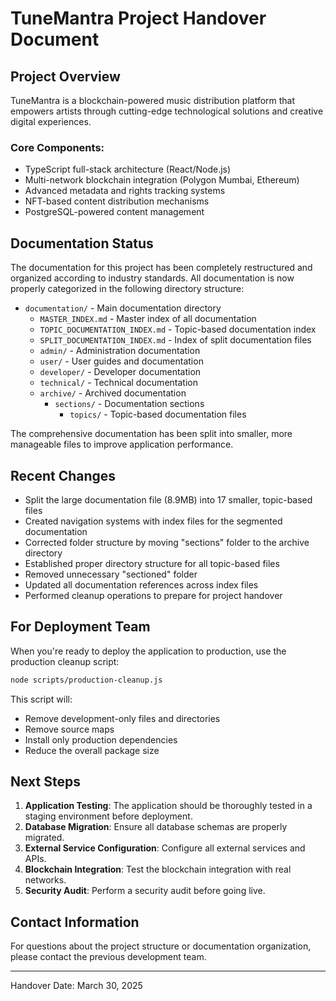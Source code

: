# TuneMantra Project Handover Document

## Project Overview

TuneMantra is a blockchain-powered music distribution platform that empowers artists through cutting-edge technological solutions and creative digital experiences.

### Core Components:
- TypeScript full-stack architecture (React/Node.js)
- Multi-network blockchain integration (Polygon Mumbai, Ethereum)
- Advanced metadata and rights tracking systems
- NFT-based content distribution mechanisms
- PostgreSQL-powered content management

## Documentation Status

The documentation for this project has been completely restructured and organized according to industry standards. All documentation is now properly categorized in the following directory structure:

- `documentation/` - Main documentation directory
  - `MASTER_INDEX.md` - Master index of all documentation
  - `TOPIC_DOCUMENTATION_INDEX.md` - Topic-based documentation index
  - `SPLIT_DOCUMENTATION_INDEX.md` - Index of split documentation files
  - `admin/` - Administration documentation
  - `user/` - User guides and documentation
  - `developer/` - Developer documentation
  - `technical/` - Technical documentation
  - `archive/` - Archived documentation
    - `sections/` - Documentation sections
      - `topics/` - Topic-based documentation files

The comprehensive documentation has been split into smaller, more manageable files to improve application performance.

## Recent Changes

- Split the large documentation file (8.9MB) into 17 smaller, topic-based files
- Created navigation systems with index files for the segmented documentation
- Corrected folder structure by moving "sections" folder to the archive directory
- Established proper directory structure for all topic-based files
- Removed unnecessary "sectioned" folder
- Updated all documentation references across index files
- Performed cleanup operations to prepare for project handover

## For Deployment Team

When you're ready to deploy the application to production, use the production cleanup script:

```bash
node scripts/production-cleanup.js
```

This script will:
- Remove development-only files and directories
- Remove source maps
- Install only production dependencies
- Reduce the overall package size

## Next Steps

1. **Application Testing**: The application should be thoroughly tested in a staging environment before deployment.
2. **Database Migration**: Ensure all database schemas are properly migrated.
3. **External Service Configuration**: Configure all external services and APIs.
4. **Blockchain Integration**: Test the blockchain integration with real networks.
5. **Security Audit**: Perform a security audit before going live.

## Contact Information

For questions about the project structure or documentation organization, please contact the previous development team.

---

Handover Date: March 30, 2025